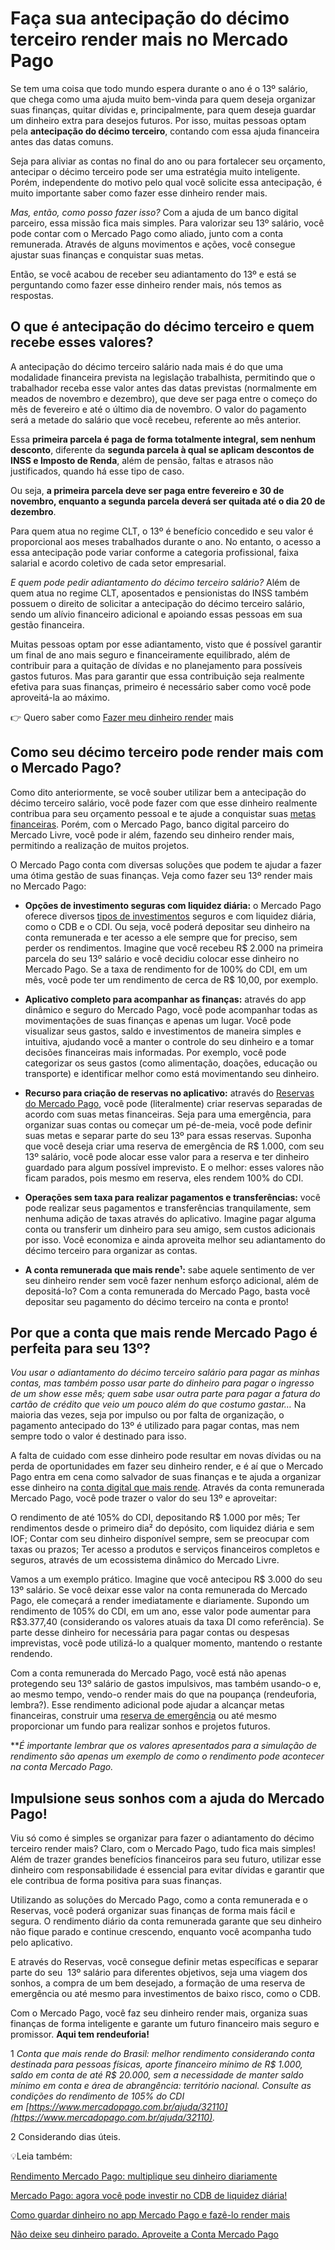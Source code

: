 # Faça sua antecipação do décimo terceiro render mais no Mercado Pago

Se tem uma coisa que todo mundo espera durante o ano é o 13º salário, que chega como uma ajuda muito bem-vinda para quem deseja organizar suas finanças, quitar dívidas e, principalmente, para quem deseja guardar um dinheiro extra para desejos futuros. Por isso, muitas pessoas optam pela **antecipação do décimo terceiro**, contando com essa ajuda financeira antes das datas comuns.

Seja para aliviar as contas no final do ano ou para fortalecer seu orçamento, antecipar o décimo terceiro pode ser uma estratégia muito inteligente. Porém, independente do motivo pelo qual você solicite essa antecipação, é muito importante saber como fazer esse dinheiro render mais.

*Mas, então, como posso fazer isso?* Com a ajuda de um banco digital parceiro, essa missão fica mais simples. Para valorizar seu 13º salário, você pode contar com o Mercado Pago como aliado, junto com a conta remunerada. Através de alguns movimentos e ações, você consegue ajustar suas finanças e conquistar suas metas.

Então, se você acabou de receber seu adiantamento do 13º e está se perguntando como fazer esse dinheiro render mais, nós temos as respostas.

## O que é antecipação do décimo terceiro e quem recebe esses valores?

A antecipação do décimo terceiro salário nada mais é do que uma modalidade financeira prevista na legislação trabalhista, permitindo que o trabalhador receba esse valor antes das datas previstas (normalmente em meados de novembro e dezembro), que deve ser paga entre o começo do mês de fevereiro e até o último dia de novembro. O valor do pagamento será a metade do salário que você recebeu, referente ao mês anterior.

Essa **primeira parcela é paga de forma totalmente integral, sem nenhum desconto**, diferente da **segunda parcela à qual se aplicam descontos de INSS e Imposto de Renda**, além de pensão, faltas e atrasos não justificados, quando há esse tipo de caso.

Ou seja, **a primeira parcela deve ser paga entre fevereiro e 30 de novembro, enquanto a segunda parcela deverá ser quitada até o dia 20 de dezembro**.

Para quem atua no regime CLT, o 13º é benefício concedido e seu valor é proporcional aos meses trabalhados durante o ano. No entanto, o acesso a essa antecipação pode variar conforme a categoria profissional, faixa salarial e acordo coletivo de cada setor empresarial.

*E quem pode pedir adiantamento do décimo terceiro salário?* Além de quem atua no regime CLT, aposentados e pensionistas do INSS também possuem o direito de solicitar a antecipação do décimo terceiro salário, sendo um alívio financeiro adicional e apoiando essas pessoas em sua gestão financeira.

Muitas pessoas optam por esse adiantamento, visto que é possível garantir um final de ano mais seguro e financeiramente equilibrado, além de contribuir para a quitação de dívidas e no planejamento para possíveis gastos futuros. Mas para garantir que essa contribuição seja realmente efetiva para suas finanças, primeiro é necessário saber como você pode aproveitá-la ao máximo.

👉 Quero saber como [Fazer meu dinheiro render](https://meubolso.mercadopago.com.br/guia-pratico-para-investir-dinheiro) mais

## Como seu décimo terceiro pode render mais com o Mercado Pago?

Como dito anteriormente, se você souber utilizar bem a antecipação do décimo terceiro salário, você pode fazer com que esse dinheiro realmente contribua para seu orçamento pessoal e te ajude a conquistar suas [metas financeiras](https://meubolso.mercadopago.com.br/metas-financeiras-com-mercado-pago). Porém, com o Mercado Pago, banco digital parceiro do Mercado Livre, você pode ir além, fazendo seu dinheiro render mais, permitindo a realização de muitos projetos.

O Mercado Pago conta com diversas soluções que podem te ajudar a fazer uma ótima gestão de suas finanças. Veja como fazer seu 13º render mais no Mercado Pago:

- **Opções de investimento seguras com liquidez diária:** o Mercado Pago oferece diversos [tipos de investimentos](https://meubolso.mercadopago.com.br/descubra-os-principais-tipos-de-investimentos-e-escolha-o-melhor-para-voce) seguros e com liquidez diária, como o CDB e o CDI. Ou seja, você poderá depositar seu dinheiro na conta remunerada e ter acesso a ele sempre que for preciso, sem perder os rendimentos. Imagine que você recebeu R$ 2.000 na primeira parcela do seu 13º salário e você decidiu colocar esse dinheiro no Mercado Pago. Se a taxa de rendimento for de 100% do CDI, em um mês, você pode ter um rendimento de cerca de R$ 10,00, por exemplo. 

- **Aplicativo completo para acompanhar as finanças:** através do app dinâmico e seguro do Mercado Pago, você pode acompanhar todas as movimentações de suas finanças e apenas um lugar. Você pode visualizar seus gastos, saldo e investimentos de maneira simples e intuitiva, ajudando você a manter o controle do seu dinheiro e a tomar decisões financeiras mais informadas. Por exemplo, você pode categorizar os seus gastos (como alimentação, doações, educação ou transporte) e identificar melhor como está movimentando seu dinheiro.

- **Recurso para criação de reservas no aplicativo:** através do [Reservas do Mercado Pago](https://meubolso.mercadopago.com.br/reservas-do-mercado-pago), você pode (literalmente) criar reservas separadas de acordo com suas metas financeiras. Seja para uma emergência, para organizar suas contas ou começar um pé-de-meia, você pode definir suas metas e separar parte do seu 13º para essas reservas. Suponha que você deseja criar uma reserva de emergência de R$ 1.000, com seu 13º salário, você pode alocar esse valor para a reserva e ter dinheiro guardado para algum possível imprevisto. E o melhor: esses valores não ficam parados, pois mesmo em reserva, eles rendem 100% do CDI.

- **Operações sem taxa para realizar pagamentos e transferências:** você pode realizar seus pagamentos e transferências tranquilamente, sem nenhuma adição de taxas através do aplicativo. Imagine pagar alguma conta ou transferir um dinheiro para seu amigo, sem custos adicionais por isso. Você economiza e ainda aproveita melhor seu adiantamento do décimo terceiro para organizar as contas. 

- **A conta remunerada que mais rende¹:** sabe aquele sentimento de ver seu dinheiro render sem você fazer nenhum esforço adicional, além de depositá-lo? Com a conta remunerada do Mercado Pago, basta você depositar seu pagamento do décimo terceiro na conta e pronto! 

## Por que a conta que mais rende Mercado Pago é perfeita para seu 13º?

*Vou usar o adiantamento do décimo terceiro salário para pagar as minhas contas, mas também posso usar parte do dinheiro para pagar o ingresso de um show esse mês; quem sabe usar outra parte para pagar a fatura do cartão de crédito que veio um pouco além do que costumo gastar…* Na maioria das vezes, seja por impulso ou por falta de organização, o pagamento antecipado do 13º é utilizado para pagar contas, mas nem sempre todo o valor é destinado para isso.

A falta de cuidado com esse dinheiro pode resultar em novas dívidas ou na perda de oportunidades em fazer seu dinheiro render, e é aí que o Mercado Pago entra em cena como salvador de suas finanças e te ajuda a organizar esse dinheiro na [conta digital que mais rende](https://meubolso.mercadopago.com.br/conta-digital-que-mais-rende-mercado-pago). Através da conta remunerada Mercado Pago, você pode trazer o valor do seu 13º e aproveitar:

 O rendimento de até 105% do CDI, depositando R$ 1.000 por mês;
Ter rendimentos desde o primeiro dia² do depósito, com liquidez diária e sem IOF;
 Contar com seu dinheiro disponível sempre, sem se preocupar com taxas ou prazos;
 Ter acesso a produtos e serviços financeiros completos e seguros, através de um ecossistema dinâmico do Mercado Livre.

Vamos a um exemplo prático. Imagine que você antecipou R$ 3.000 do seu 13º salário. Se você deixar esse valor na conta remunerada do Mercado Pago, ele começará a render imediatamente e diariamente. Supondo um rendimento de 105% do CDI, em um ano, esse valor pode aumentar para R$3.377,40 (considerando os valores atuais da taxa DI como referência). Se parte desse dinheiro for necessária para pagar contas ou despesas imprevistas, você pode utilizá-lo a qualquer momento, mantendo o restante rendendo.

Com a conta remunerada do Mercado Pago, você está não apenas protegendo seu 13º salário de gastos impulsivos, mas também usando-o e, ao mesmo tempo, vendo-o render mais do que na poupança (rendeuforia, lembra?). Esse rendimento adicional pode ajudar a alcançar metas financeiras, construir uma [reserva de emergência](https://meubolso.mercadopago.com.br/guardar-sua-reserva-de-emergencia) ou até mesmo proporcionar um fundo para realizar sonhos e projetos futuros.

***É importante lembrar que os valores apresentados para a simulação de rendimento são apenas um exemplo de como o rendimento pode acontecer na conta Mercado Pago.*

## Impulsione seus sonhos com a ajuda do Mercado Pago!

Viu só como é simples se organizar para fazer o adiantamento do décimo terceiro render mais? Claro, com o Mercado Pago, tudo fica mais simples! Além de trazer grandes benefícios financeiros para seu futuro, utilizar esse dinheiro com responsabilidade é essencial para evitar dívidas e garantir que ele contribua de forma positiva para suas finanças.

Utilizando as soluções do Mercado Pago, como a conta remunerada e o Reservas, você poderá organizar suas finanças de forma mais fácil e segura. O rendimento diário da conta remunerada garante que seu dinheiro não fique parado e continue crescendo, enquanto você acompanha tudo pelo aplicativo.

E através do Reservas, você consegue definir metas específicas e separar parte do seu  13º salário para diferentes objetivos, seja uma viagem dos sonhos, a compra de um bem desejado, a formação de uma reserva de emergência ou até mesmo para investimentos de baixo risco, como o CDB.

Com o Mercado Pago, você faz seu dinheiro render mais, organiza suas finanças de forma inteligente e garante um futuro financeiro mais seguro e promissor. **Aqui tem rendeuforia!**

1 *Conta que mais rende do Brasil: melhor rendimento considerando conta destinada para pessoas físicas, aporte financeiro mínimo de R$ 1.000, saldo em conta de até R$ 20.000, sem a necessidade de manter saldo mínimo em conta e área de abrangência: território nacional. Consulte as condições do rendimento de 105% do CDI em [https://www.mercadopago.com.br/ajuda/32110](https://www.mercadopago.com.br/ajuda/32110).*

2 Considerando dias úteis.

💡Leia também:

[Rendimento Mercado Pago: multiplique seu dinheiro diariamente](https://meubolso.mercadopago.com.br/rendimento-mercado-pago)

[Mercado Pago: agora você pode investir no CDB de liquidez diária!](https://meubolso.mercadopago.com.br/cdb-de-liquidez-diaria-mercado-pago)

[Como guardar dinheiro no app Mercado Pago e fazê-lo render mais](https://meubolso.mercadopago.com.br/como-guardar-dinheiro-no-app-mercado-pago)

[Não deixe seu dinheiro parado. Aproveite a Conta Mercado Pago](https://meubolso.mercadopago.com.br/nao-deixe-seu-dinheiro-parado-venha-para-conta-mercado-pago)